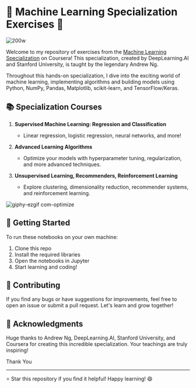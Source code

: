 # 🤖 Machine Learning Specialization Exercises 🧠 
![200w](https://github.com/azaynul10/ml-specialization-exercises/assets/111334392/39e66b07-074d-46a2-84a4-65e3fcaa5551)

Welcome to my repository of exercises from the [Machine Learning Specialization](https://www.coursera.org/specializations/machine-learning-introduction) on Coursera! This specialization, created by DeepLearning.AI and Stanford University, is taught by the legendary Andrew Ng. 

Throughout this hands-on specialization, I dive into the exciting world of machine learning, implementing algorithms and building models using Python, NumPy, Pandas, Matplotlib, scikit-learn, and TensorFlow/Keras.

## 📚 Specialization Courses

1. **Supervised Machine Learning: Regression and Classification**
   - Linear regression, logistic regression, neural networks, and more!
   

2. **Advanced Learning Algorithms** 
   - Optimize your models with hyperparameter tuning, regularization, and more advanced techniques.


3. **Unsupervised Learning, Recommenders, Reinforcement Learning**
   - Explore clustering, dimensionality reduction, recommender systems, and reinforcement learning.

![giphy-ezgif com-optimize](https://github.com/azaynul10/ml-specialization-exercises/assets/111334392/d216f75a-9d6f-41e8-9c34-def9432602fe)

## 🚀 Getting Started

To run these notebooks on your own machine:

1. Clone this repo
2. Install the required libraries 
3. Open the notebooks in Jupyter
4. Start learning and coding!


## 🤝 Contributing

If you find any bugs or have suggestions for improvements, feel free to open an issue or submit a pull request. Let's learn and grow together!



## 🌟 Acknowledgments

Huge thanks to Andrew Ng, DeepLearning.AI, Stanford University, and Coursera for creating this incredible specialization. Your teachings are truly inspiring!

Thank You

---

⭐ Star this repository if you find it helpful! Happy learning! 😄

